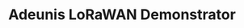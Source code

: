 ---
title: Adeunis LoRaWAN Demonstrator 
layout: bundle
image: '/images/devices/device-list/adeunis_rf-lorawan.jpg'
brand: Adeunis RF
---